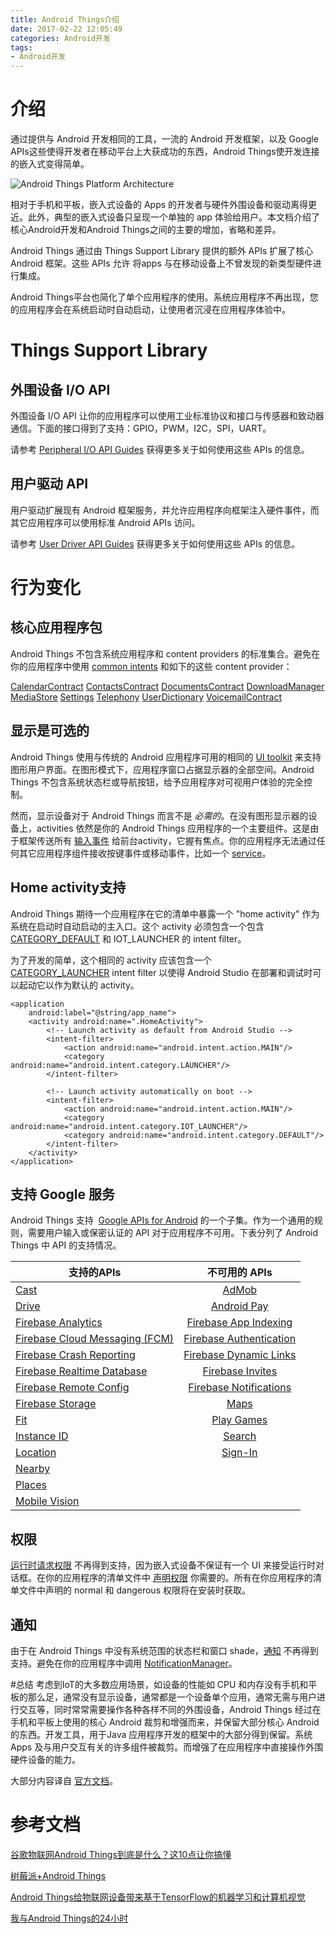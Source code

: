 ```yaml
---
title: Android Things介绍
date: 2017-02-22 12:05:49
categories: Android开发
tags:
- Android开发
---
```


# 介绍

通过提供与 Android 开发相同的工具，一流的 Android 开发框架，以及 Google APIs这些使得开发者在移动平台上大获成功的东西，Android Things使开发连接的嵌入式变得简单。
<!--more-->
![Android Things Platform Architecture](https://www.wolfcstech.com/images/1315506-c906a6bcdd9dd803.png)

相对于手机和平板，嵌入式设备的 Apps 的开发者与硬件外围设备和驱动离得更近。此外，典型的嵌入式设备只呈现一个单独的 app 体验给用户。本文档介绍了核心Android开发和Android Things之间的主要的增加，省略和差异。

Android Things 通过由 Things Support Library 提供的额外 APIs 扩展了核心 Android 框架。这些 APIs 允许 将apps 与在移动设备上不曾发现的新类型硬件进行集成。

Android Things平台也简化了单个应用程序的使用。系统应用程序不再出现，您的应用程序会在系统启动时自动启动，让使用者沉浸在应用程序体验中。

# Things Support Library
## 外围设备 I/O API
外围设备 I/O API 让你的应用程序可以使用工业标准协议和接口与传感器和致动器通信。下面的接口得到了支持：GPIO，PWM，I2C，SPI，UART。

请参考 [Peripheral I/O API Guides](https://developer.android.com/things/sdk/pio/index.html) 获得更多关于如何使用这些 APIs 的信息。

## 用户驱动 API
用户驱动扩展现有 Android 框架服务，并允许应用程序向框架注入硬件事件，而其它应用程序可以使用标准 Android APIs 访问。

请参考 [User Driver API Guides](https://developer.android.com/things/sdk/drivers/index.html) 获得更多关于如何使用这些 APIs 的信息。

# 行为变化
## 核心应用程序包
Android Things 不包含系统应用程序和 content providers 的标准集合。避免在你的应用程序中使用 [common intents](https://developer.android.com/guide/components/intents-common.html) 和如下的这些 content provider：

[CalendarContract](https://developer.android.com/reference/android/provider/CalendarContract.html)
[ContactsContract](https://developer.android.com/reference/android/provider/ContactsContract.html)
[DocumentsContract](https://developer.android.com/reference/android/provider/DocumentsContract.html)
[DownloadManager](https://developer.android.com/reference/android/app/DownloadManager.html)
[MediaStore](https://developer.android.com/reference/android/provider/MediaStore.html)
[Settings](https://developer.android.com/reference/android/provider/Settings.html)
[Telephony](https://developer.android.com/reference/android/provider/Telephony.html)
[UserDictionary](https://developer.android.com/reference/android/provider/UserDictionary.html)
[VoicemailContract](https://developer.android.com/reference/android/provider/VoicemailContract.html)

## 显示是可选的
Android Things 使用与传统的 Android 应用程序可用的相同的 [UI toolkit](https://developer.android.com/guide/topics/ui/index.html) 来支持图形用户界面。在图形模式下，应用程序窗口占据显示器的全部空间。Android Things 不包含系统状态栏或导航按钮，给予应用程序对可视用户体验的完全控制。

然而，显示设备对于 Android Things 而言不是 *必需的*。在没有图形显示器的设备上，activities 依然是你的 Android Things 应用程序的一个主要组件。这是由于框架传送所有 [输入事件](https://developer.android.com/guide/topics/ui/ui-events.html) 给前台activity，它握有焦点。你的应用程序无法通过任何其它应用程序组件接收按键事件或移动事件，比如一个 [service](https://developer.android.com/guide/components/services.html)。

## Home activity支持
Android Things 期待一个应用程序在它的清单中暴露一个 "home activity" 作为系统在启动时自动启动的主入口。这个 activity 必须包含一个包含 [CATEGORY_DEFAULT](https://developer.android.com/reference/android/content/Intent.html#CATEGORY_DEFAULT) 和 IOT_LAUNCHER 的 intent filter。

为了开发的简单，这个相同的 activity 应该包含一个 [CATEGORY_LAUNCHER](https://developer.android.com/reference/android/content/Intent.html#CATEGORY_LAUNCHER) intent filter 以使得 Android Studio 在部署和调试时可以起动它以作为默认的 activity。
```
<application
    android:label="@string/app_name">
    <activity android:name=".HomeActivity">
        <!-- Launch activity as default from Android Studio -->
        <intent-filter>
            <action android:name="android.intent.action.MAIN"/>
            <category android:name="android.intent.category.LAUNCHER"/>
        </intent-filter>

        <!-- Launch activity automatically on boot -->
        <intent-filter>
            <action android:name="android.intent.action.MAIN"/>
            <category android:name="android.intent.category.IOT_LAUNCHER"/>
            <category android:name="android.intent.category.DEFAULT"/>
        </intent-filter>
    </activity>
</application>
```

## 支持 Google 服务
Android Things 支持  [Google APIs for Android](https://developers.google.com/android/) 的一个子集。作为一个通用的规则，需要用户输入或保密认证的 API 对于应用程序不可用。下表分列了 Android Things 中 API 的支持情况。

| 支持的APIs        | 不可用的 APIs           | 
| ------------- |:-------------:| 
| [Cast](https://developers.google.com/cast/)      | [AdMob](https://firebase.google.com/docs/admob/) |
| [Drive](https://developers.google.com/drive/)      | [Android Pay](https://developers.google.com/android-pay/)      |
| [Firebase Analytics](https://firebase.google.com/docs/analytics/) | [Firebase App Indexing](https://firebase.google.com/docs/app-indexing/)|
| [Firebase Cloud Messaging (FCM)](https://firebase.google.com/docs/cloud-messaging/) | [Firebase Authentication](https://firebase.google.com/docs/auth/)|
| [Firebase Crash Reporting](https://firebase.google.com/docs/crash/) | [Firebase Dynamic Links](https://firebase.google.com/docs/dynamic-links/)|
| [Firebase Realtime Database](https://firebase.google.com/docs/database/) | [Firebase Invites](https://firebase.google.com/docs/invites/) |
| [Firebase Remote Config](https://firebase.google.com/docs/remote-config/) | [Firebase Notifications](https://firebase.google.com/docs/notifications/) |
| [Firebase Storage](https://firebase.google.com/docs/storage/) | [Maps](https://developers.google.com/maps/)|
| [Fit](https://developers.google.com/fit/) | [Play Games](https://developers.google.com/games/services/)|
| [Instance ID](https://developers.google.com/instance-id/) | [Search](https://developers.google.com/search/)|
| [Location](https://developers.google.com/awareness-location/) | [Sign-In](https://developers.google.com/identity/) |
| [Nearby](https://developers.google.com/nearby/) |  |
| [Places](https://developers.google.com/places/) |  |
| [Mobile Vision](https://developers.google.com/vision/) |  |

## 权限
[运行时请求权限](https://developer.android.com/training/permissions/requesting.html) 不再得到支持，因为嵌入式设备不保证有一个 UI 来接受运行时对话框。在你的应用程序的清单文件中 [声明权限](https://developer.android.com/training/permissions/declaring.html) 你需要的。所有在你应用程序的清单文件中声明的 normal 和 dangerous 权限将在安装时获取。

## 通知
由于在 Android Things 中没有系统范围的状态栏和窗口 shade，[通知](https://developer.android.com/guide/topics/ui/notifiers/notifications.html) 不再得到支持。避免在你的应用程序中调用 [NotificationManager](https://developer.android.com/reference/android/app/NotificationManager.html)。

#总结
考虑到IoT的大多数应用场景，如设备的性能如 CPU 和内存没有手机和平板的那么足，通常没有显示设备，通常都是一个设备单个应用，通常无需与用户进行交互等，同时常常需要操作各种各样不同的外围设备，Android Things 经过在手机和平板上使用的核心 Android 裁剪和增强而来，并保留大部分核心 Android 的东西。开发工具，用于Java 应用程序开发的框架中的大部分得到保留。系统 Apps 及与用户交互有关的许多组件被裁剪。而增强了在应用程序中直接操作外围硬件设备的能力。

大部分内容译自 [官方文档](https://developer.android.com/things/sdk/index.html#behavior_changes)。

# 参考文档
[谷歌物联网Android Things到底是什么？这10点让你搞懂](http://digi.china.com/digi/20161219/201612199840.html)

[树莓派+Android Things](http://www.cnblogs.com/joelan/p/6269350.html)

[Android Things给物联网设备带来基于TensorFlow的机器学习和计算机视觉](http://www.infoq.com/cn/news/2017/02/android-things-dev-preview-2)

[我与Android Things的24小时](http://chuansong.me/n/1506196551221)